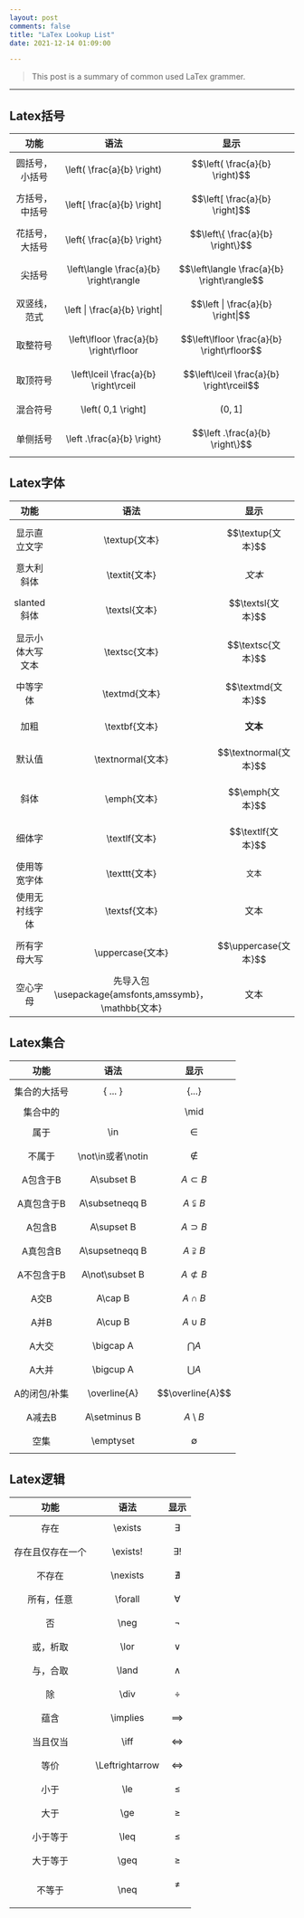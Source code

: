 ```yaml
---
layout: post
comments: false
title: "LaTex Lookup List"
date: 2021-12-14 01:09:00

---
```


> This post is a summary of common used LaTex grammer.


<!--more-->



---


## Latex括号


| 功能 | 语法 | 显示 |
| :------: | :------: | :------: |
| 圆括号，小括号 | \left( \frac{a}{b} \right) | $$\left( \frac{a}{b} \right)$$ |
| 方括号，中括号 | \left[ \frac{a}{b} \right] | $$\left[ \frac{a}{b} \right]$$ |
| 花括号，大括号 | \left\{ \frac{a}{b} \right\} | $$\left\{ \frac{a}{b} \right\}$$ |
| 尖括号 | \left\langle \frac{a}{b} \right\rangle | $$\left\langle \frac{a}{b} \right\rangle$$ |
| 双竖线，范式 | \left \| \frac{a}{b} \right\| | $$\left \| \frac{a}{b} \right\|$$ |
| 取整符号 | \left\lfloor \frac{a}{b} \right\rfloor | $$\left\lfloor \frac{a}{b} \right\rfloor$$ |
| 取顶符号 | \left\lceil \frac{a}{b} \right\rceil | $$\left\lceil \frac{a}{b} \right\rceil$$ |
| 混合符号 | \left( 0,1 \right] | $$\left( 0,1 \right]$$ |
| 单侧括号 | \left .\frac{a}{b} \right\} | $$\left .\frac{a}{b} \right\}$$ |


## Latex字体
| 功能 | 语法 | 显示 |
| :------: | :------: | :------: |
| 显示直立文字 | \textup{文本} | $$\textup{文本}$$ |
| 意大利斜体 | \textit{文本} | $$\textit{文本}$$ |
| slanted斜体 | \textsl{文本} | $$\textsl{文本}$$ |
| 显示小体大写文本 | \textsc{文本} | $$\textsc{文本}$$ |
| 中等字体 | \textmd{文本} | $$\textmd{文本}$$ |
| 加粗 | \textbf{文本} | $$\textbf{文本}$$ |
| 默认值 | \textnormal{文本} | $$\textnormal{文本}$$ |
| 斜体 | \emph{文本} | $$\emph{文本}$$ |
| 细体字 | \textlf{文本} | $$\textlf{文本}$$ |
| 使用等宽字体 | \texttt{文本} | $$\texttt{文本}$$ |
| 使用无衬线字体 | \textsf{文本} | $$\textsf{文本}$$ |
| 所有字母大写 | \uppercase{文本} | $$\uppercase{文本}$$ |
| 空心字母 | 先导入包\usepackage{amsfonts,amssymb}，\mathbb{文本} | $$\mathbb{文本}$$ |


## Latex集合
| 功能 | 语法 | 显示 |
| :------: | :------: | :------: |
| 集合的大括号 | \{ ... \} | $$\{ ... \}$$ |
| 集合中的| | \mid | $$\mid$$ |
| 属于 | \in | $$\in$$ |
| 不属于 | \not\in或者\notin | $$\not\in$$ |
| A包含于B | A\subset B | $$A\subset B$$ |
| A真包含于B | A\subsetneqq B | $$A\subsetneqq B$$ |
| A包含B | A\supset B | $$A\supset B$$ |
| A真包含B | A\supsetneqq B | $$A\supsetneqq B$$ |
| A不包含于B | A\not\subset B | $$A\not\subset B$$ |
| A交B | A\cap B | $$A\cap B$$ |
| A并B | A\cup B | $$A\cup B$$ |
| A大交 | \bigcap A | $$\bigcap A$$ |
| A大并 | \bigcup A | $$\bigcup A$$ |
| A的闭包/补集 | \overline{A} | $$\overline{A}$$ |
| A减去B | A\setminus B | $$A\setminus B$$ |
| 空集 | \emptyset | $$\emptyset$$ |


## Latex逻辑
| 功能 | 语法 | 显示 |
| :------: | :------: | :------: |
| 存在 | \exists | $$\exists$$ |
| 存在且仅存在一个 | \exists! | $$\exists!$$ |
| 不存在 | \nexists | $$\nexists$$ |
| 所有，任意 | \forall | $$\forall$$ |
| 否 | \neg | $$\neg$$ |
| 或，析取 | \lor | $$\lor$$ |
| 与，合取 | \land | $$\land$$ |
| 除 | \div | $$\div$$ |
| 蕴含 | \implies | $$\implies$$ |
| 当且仅当 | \iff | $$\iff$$ |
| 等价 | \Leftrightarrow | $$\Leftrightarrow$$ |
| 小于 | \le | $$\le$$ |
| 大于 | \ge | $$\ge$$ |
| 小于等于 | \leq | $$\leq$$ |
| 大于等于 | \geq | $$\geq$$ |
| 不等于 | \neq | $$\neq$$　|


